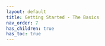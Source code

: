 ```yaml
---
layout: default
title: Getting Started - The Basics
nav_order: 7
has_children: true
has_toc: true
---
```




